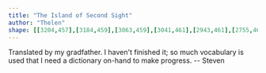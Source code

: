 ```yaml
---
title: "The Island of Second Sight"
author: "Thelen"
shape: [[3204,457],[3184,459],[3063,459],[3041,461],[2943,461],[2755,465],[2546,467],[2537,472],[2519,494],[2500,528],[2495,540],[2487,547],[2464,585],[2458,600],[2457,615],[2459,624],[2462,627],[2470,629],[2500,630],[2532,629],[2547,627],[2572,628],[2582,626],[2646,624],[2716,619],[2755,619],[2850,615],[2963,614],[3093,608],[3226,606],[3256,604],[3353,602],[3369,600],[3460,599],[3465,595],[3467,587],[3462,536],[3462,518],[3456,474],[3453,464],[3448,459],[3430,457],[3382,457],[3355,459],[3303,457],[3238,459],[3227,457]]
---
```


Translated by my gradfather. I haven't finished it; so much vocabulary is used that I need a dictionary on-hand to make progress. -- Steven

